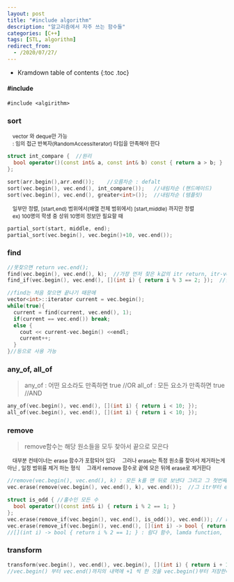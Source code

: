 ```yaml
---
layout: post
title: "#include algorithm"
description: "알고리즘에서 자주 쓰는 함수들"
categories: [C++]
tags: [STL, algorithm]
redirect_from:
  - /2020/07/27/
---
```

  <style>
    .margin {
      font-size:12px;
      margin-left:12px;
    }
    .nomargin{
      font-size:12px;
      margin-left:0;
    }
    .space{
      margin:-10px 0;
    }
  </style>

* Kramdown table of contents
{:toc .toc}

####  #include
`#include <algirithm>`


### sort    
<span class="margin">vector 와 deque만 가능</span>   
<span class="margin">: 임의 접근 반복자(RandomAccessIterator) 타입을 만족해야 한다</span>     

~~~ c++
struct int_compare {  //원리
  bool operator()(const int& a, const int& b) const { return a > b; }
};

sort(arr.begin(),arr.end());    //오름차순 : defalt 
sort(vec.begin(), vec.end(), int_compare());   //내림차순 (핸드메이드)
sort(vec.begin(), vec.end(), greater<int>());  //내림차순 (템플릿)
~~~

<span class="margin">일부만 정렬, [start,end) 범위에서(배열 전체 범위에서) [start,middle) 까지만 정렬</span>     
<span class="margin">ex) 100명의 학생 중 상위 10명의 정보만 필요할 때</span>     

~~~ c++
partial_sort(start, middle, end);
partial_sort(vec.begin(), vec.begin()+10, vec.end());
~~~

### find

~~~ c++
//못찾으면 return vec.end();
find(vec.begin(), vec.end(), k);  //가장 먼저 찾은 k값의 itr return, itr-vec.begin() 하면 index값
find_if(vec.begin(), vec.end(), [](int i) { return i % 3 == 2; });  //람다함수를 이용해 find_if 사용

//find는 처음 찾으면 끝나기 때문에
vector<int>::iterator current = vec.begin();
while(true){
  current = find(current, vec.end(), 1);
  if(current == vec.end()) break;
  else {
    cout << current-vec.begin() <<endl;
    current++;
  }
}//등으로 사용 가능
~~~

### any_of, all_of

> any_of : 어떤 요소라도 만족하면 true  //OR
> all_of : 모든 요소가 만족하면 true      //AND

~~~ c++
any_of(vec.begin(), vec.end(), [](int i) { return i < 10; });
all_of(vec.begin(), vec.end(), [](int i) { return i < 10; });
~~~

### remove
> remove함수는 해당 원소들을 모두 찾아서 끝으로 모은다   

<span class="margin">대부분 컨테이너는 erase 함수가 포함되어 있다</span>
<span class="margin">그러나 erase는 특정 원소를 찾아서 제거하는게 아닌 , 일정 범위를 제거 하는 형식    </span>
<span class="margin">그래서 remove 함수로 끝에 모은 뒤에 erase로 제거한다</span>

~~~ c++
//remove(vec.begin(), vec.end(), k) : 모든 k를 맨 뒤로 보낸다 그리고 그 첫번째 itr return
vec.erase(remove(vec.begin(), vec.end(), k), vec.end());  //그 itr부터 end까지는 k가 모여있을 테니 모두 삭제

struct is_odd { //홀수인 모든 수 
  bool operator()(const int& i) { return i % 2 == 1; }
};
vec.erase(remove_if(vec.begin(), vec.end(), is_odd()), vec.end()); // remove_if는 조건을 받음
vec.erase(remove_if(vec.begin(), vec.end(), [](int i) -> bool { return i % 2 == 1; }), vec.end());
//[](int i) -> bool { return i % 2 == 1; } : 람다 함수, lamda function, 익명 함수
~~~

### transform
~~~ c++
transform(vec.begin(), vec.end(), vec.begin(), [](int i) { return i + 1; }); //배열의 모든 수에 +1씩
//vec.begin() 부터 vec.end()까지의 내역에 +1 씩 한 것을 vec.begin()부터 저장한다
~~~